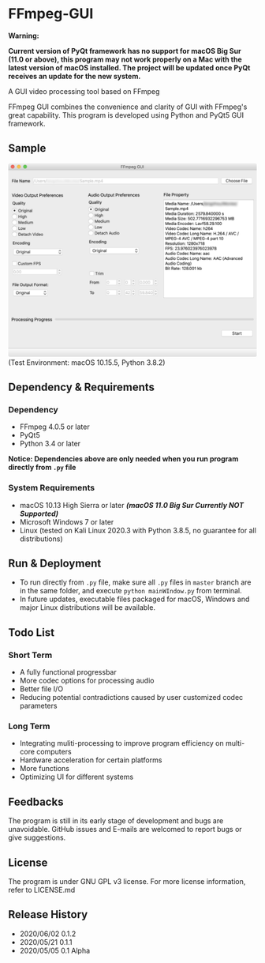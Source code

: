 # FFmpeg-GUI
**Warning:**

**Current version of PyQt framework has no support for macOS Big Sur (11.0 or above), this program may not work properly on a Mac with the latest version of macOS installed. The project will be updated once PyQt receives an update for the new system.**

A GUI video processing tool based on FFmpeg

FFmpeg GUI combines the convenience and clarity of GUI with FFmpeg's great capability. This program is developed using Python and PyQt5 GUI framework.

## Sample
![image](https://github.com/Lang-Zhou/FFmpeg-GUI/blob/master/reserved/Sample.png)
(Test Environment: macOS 10.15.5, Python 3.8.2)

## Dependency & Requirements

### Dependency
* FFmpeg 4.0.5 or later
* PyQt5
* Python 3.4 or later

**Notice: Dependencies above are only needed when you run program directly from `.py` file**

### System Requirements
* macOS 10.13 High Sierra or later ***(macOS 11.0 Big Sur Currently NOT Supported)***
* Microsoft Windows 7 or later
* Linux (tested on Kali Linux 2020.3 with Python 3.8.5, no guarantee for all distributions)

## Run & Deployment
* To run directly from `.py` file, make sure all `.py` files in `master` branch are in the same folder, and execute `python mainWIndow.py` from terminal.
* In future updates, executable files packaged for macOS, Windows and major Linux distributions will be available.

## Todo List
### Short Term
* A fully functional progressbar
* More codec options for processing audio
* Better file I/O
* Reducing potential contradictions caused by user customized codec parameters

### Long Term
* Integrating muliti-processing to improve program efficiency on multi-core computers
* Hardware acceleration for certain platforms
* More functions
* Optimizing UI for different systems

## Feedbacks
The program is still in its early stage of development and bugs are unavoidable. GitHub issues and E-mails are welcomed to report bugs or give suggestions.

## License
The program is under GNU GPL v3 license. For more license information, refer to LICENSE.md

## Release History
* 2020/06/02 0.1.2
* 2020/05/21 0.1.1
* 2020/05/05 0.1 Alpha
